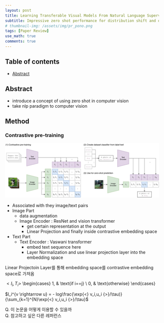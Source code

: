 ```yaml
---
layout: post
title: Learning Transferable Visual Models From Natural Language Supervision - 작성중
subtitle: Impressive zero shot performance for distribution shift and domain generalization
# thumbnail-img: /assets/img/pr_pono.png 
tags: [Paper Review]
use_math: true
comments: true
---
```


## Table of contents
- [Abstract](#abstract)

## Abstract
- introduce a concept of using zero shot in computer vision
- take nlp paradigm to computer vision 

## Method
### Contrastive pre-training

<center>
<img src="/assets/img/clip-main-diagrams.jpg" alt="Component model visualisation">
</center>  

- Associated with they image/text pairs
- Image Part
  - data augmentation 
  - Image Encoder : ResNet and vision transformer
    - get certain representation at the output 
    - Linear Projection and finally inside contrastive embedding space
- Text Part
  - Text Encoder : Vaswani transformer
    - embed text sequence here 
    - Layer Normalization and use linear projection layer into the embedding space  

Linear Projectoin Layer를 통해 embedding space를 contrastive embedding space로 가져옴


${<} I_i,T_i {>}$
\begin{cases}
1,  & \text{if i==j} \\
0, & \text{otherwise}
\end{cases}

$l_i^{v \rightarrow u} = - log\frac{\exp{<} v_i,u_i {>}/\tau)}{\sum_{k=1}^{N}\exp{<} v_i,u_i {>}/\tau}$






Q. 이 논문을 어떻게 이용할 수 있을까  
Q. 참고하고 싶은 다른 레퍼런스

